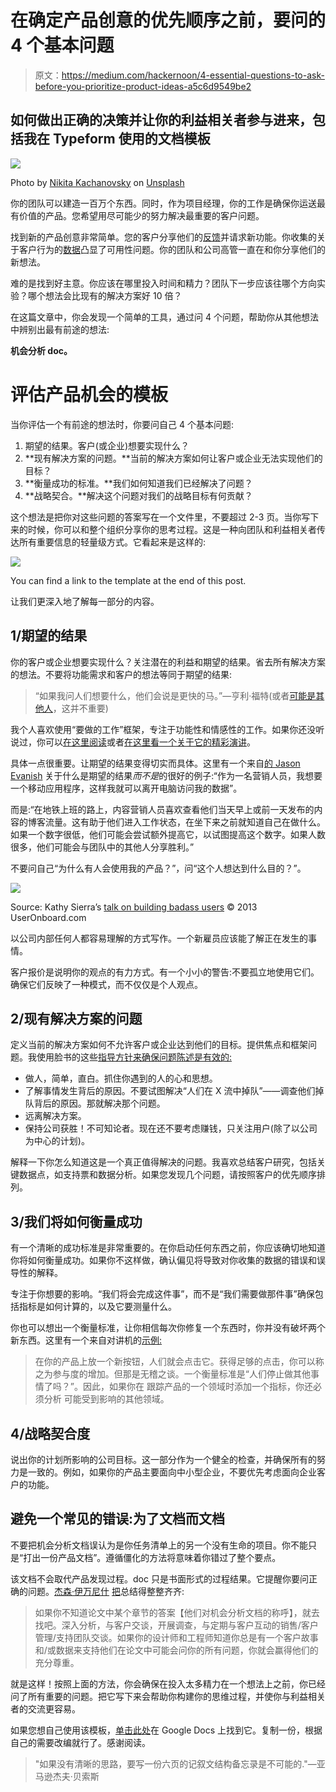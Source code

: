 # 在确定产品创意的优先顺序之前，要问的 4 个基本问题

> 原文：<https://medium.com/hackernoon/4-essential-questions-to-ask-before-you-prioritize-product-ideas-a5c6d9549be2>

## 如何做出正确的决策并让你的利益相关者参与进来，包括我在 Typeform 使用的文档模板

![](img/9c23d277c593e2d29fb6c44c61a71470.png)

Photo by [Nikita Kachanovsky](https://unsplash.com/photos/L7CwfCSmpfM?utm_source=unsplash&utm_medium=referral&utm_content=creditCopyText) on [Unsplash](https://unsplash.com/?utm_source=unsplash&utm_medium=referral&utm_content=creditCopyText)

你的团队可以建造一百万个东西。同时，作为项目经理，你的工作是确保你运送最有价值的产品。您希望用尽可能少的努力解决最重要的客户问题。

找到新的产品创意非常简单。您的客户分享他们的[反馈](https://hackernoon.com/tagged/feedback)并请求新功能。你收集的关于客户行为的[数据](https://hackernoon.com/tagged/data)凸显了可用性问题。你的团队和公司高管一直在和你分享他们的新想法。

难的是找到好主意。你应该在哪里投入时间和精力？团队下一步应该往哪个方向实验？哪个想法会比现有的解决方案好 10 倍？

在这篇文章中，你会发现一个简单的工具，通过问 4 个问题，帮助你从其他想法中辨别出最有前途的想法:

**机会分析 doc。**

# 评估产品机会的模板

当你评估一个有前途的想法时，你要问自己 4 个基本问题:

1.  期望的结果。客户(或企业)想要实现什么？
2.  **现有解决方案的问题。**当前的解决方案如何让客户或企业无法实现他们的目标？
3.  **衡量成功的标准。**我们如何知道我们已经解决了问题？
4.  **战略契合。**解决这个问题对我们的战略目标有何贡献？

这个想法是把你对这些问题的答案写在一个文件里，不要超过 2-3 页。当你写下来的时候，你可以和整个组织分享你的思考过程。这是一种向团队和利益相关者传达所有重要信息的轻量级方式。它看起来是这样的:

![](img/254ec5d0baeffe885b925d9ce56d6da9.png)

You can find a link to the template at the end of this post.

让我们更深入地了解每一部分的内容。

## 1/期望的结果

你的客户或企业想要实现什么？关注潜在的利益和期望的结果。省去所有解决方案的想法。不要将功能需求和客户的想法等同于期望的结果:

> “如果我问人们想要什么，他们会说是更快的马。”—亨利·福特(或者[可能是其他人](https://hbr.org/2011/08/henry-ford-never-said-the-fast)，这并不重要)

我个人喜欢使用“要做的工作”框架，专注于功能性和情感性的工作。如果你还没听说过，你可以[在这里阅读](https://hbr.org/2016/09/know-your-customers-jobs-to-be-done)或者[在这里看一个关于它的精彩演讲](https://blog.intercom.com/jobs-to-be-done-doubter-believer/)。

具体一点很重要。让期望的结果变得切实而具体。这里有一个来自[的 Jason Evanish](https://medium.com/u/72a695d4edd2?source=post_page-----a5c6d9549be2--------------------------------) 关于什么是期望的结果*而不是*的很好的例子:“作为一名营销人员，我想要一个移动应用程序，这样我就可以离开电脑访问我的数据”。

而是:“在地铁上班的路上，内容营销人员喜欢查看他们当天早上或前一天发布的内容的博客流量。这有助于他们进入工作状态，在坐下来之前就知道自己在做什么。如果一个数字很低，他们可能会尝试额外提高它，以试图提高这个数字。如果人数很多，他们可能会与团队中的其他人分享胜利。”

不要问自己“为什么有人会使用我的产品？”，问“这个人想达到什么目的？”。

![](img/9c216e2541af7e2b41691af61f459b80.png)

Source: Kathy Sierra’s [talk on building badass users](https://vimeo.com/106659444) © 2013 UserOnboard.com

以公司内部任何人都容易理解的方式写作。一个新雇员应该能了解正在发生的事情。

客户报价是说明你的观点的有力方式。有一个小小的警告:不要孤立地使用它们。确保它们反映了一种模式，而不仅仅是个人观点。

## 2/现有解决方案的问题

定义当前的解决方案如何不允许客户或企业达到他们的目标。提供焦点和框架问题。我使用脸书的这些[指导方针来确保问题陈述是有效的:](https://uxdesign.cc/the-three-questions-facebook-uses-to-guide-their-product-development-504791d7a232)

*   做人，简单，直白。抓住你遇到的人的心和思想。
*   了解事情发生背后的原因。不要试图解决“人们在 X 流中掉队”——调查他们掉队背后的原因。那就解决那个问题。
*   远离解决方案。
*   保持公司获胜！不可知论者。现在还不要考虑赚钱，只关注用户(除了以公司为中心的计划)。

解释一下你怎么知道这是一个真正值得解决的问题。我喜欢总结客户研究，包括关键数据点，如支持票和数据分析。如果您发现几个问题，请按照客户的优先顺序排列。

## 3/我们将如何衡量成功

有一个清晰的成功标准是非常重要的。在你启动任何东西之前，你应该确切地知道你将如何衡量成功。如果你不这样做，确认偏见将导致对你收集的数据的错误和误导性的解释。

专注于你想要的影响。“我们将会完成这件事”，而不是“我们需要做那件事”确保包括指标是如何计算的，以及它要测量什么。

你也可以想出一个衡量标准，让你相信每次你修复一个东西时，你并没有破坏两个新东西。这里有一个来自对讲机的[示例:](https://marketing.intercomcdn.com/assets/pm-book/v3/Intercom_on_Product_Management.pdf)

> 在你的产品上放一个新按钮，人们就会点击它。获得足够的点击，你可以称之为参与度的增加。但那是无稽之谈。一个衡量标准是“人们停止做其他事情了吗？”。因此，如果你在
> 跟踪产品的一个领域时添加一个指标，你还必须分析
> 可能受到影响的其他领域。

## 4/战略契合度

说出你的计划所影响的公司目标。这一部分作为一个健全的检查，并确保所有的努力是一致的。例如，如果你的产品主要面向中小型企业，不要优先考虑面向企业客户的功能。

## 避免一个常见的错误:为了文档而文档

不要把机会分析文档误认为是你任务清单上的另一个没有生命的项目。你不能只是“打出一份产品文档”。遵循僵化的方法将意味着你错过了整个要点。

该文档不会取代产品发现过程。doc 只是书面形式的过程结果。它提醒你要问正确的问题。[杰森·伊万尼什](https://medium.com/u/72a695d4edd2?source=post_page-----a5c6d9549be2--------------------------------) [把](https://jasonevanish.com/2014/06/03/how-to-write-a-product-thesis-to-communicate-customer-needs-to-design-and-engineering-teams/)总结得整整齐齐:

> 如果你不知道论文中某个章节的答案【他们对机会分析文档的称呼】，就去找吧。深入分析，与客户交谈，开展调查，与定期与客户互动的销售/客户管理/支持团队交谈。如果你的设计师和工程师知道你总是有一个客户故事和/或数据来支持他们在论文中可能会问你的所有问题，你就会赢得他们的充分尊重。

就是这样！按照上面的方法，你会确保在投入太多精力在一个想法上之前，你已经问了所有重要的问题。把它写下来会帮助你构建你的思维过程，并使你与利益相关者的交流更容易。

如果您想自己使用该模板，[单击此处](https://docs.google.com/document/d/1zr85gvsrC3OUTVfVc2Lo-Xefxy0lE1T4DCl2F_4Q7uI/edit?usp=sharing)在 Google Docs 上找到它。复制一份，根据自己的需要改编就行了。感谢阅读。

> "如果没有清晰的思路，要写一份六页的记叙文结构备忘录是不可能的."—亚马逊杰夫·贝索斯